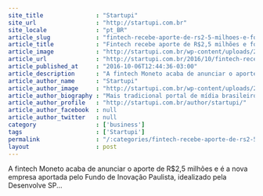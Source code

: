 ```yaml
---
site_title               : "Startupi"
site_url                 : "http://startupi.com.br"
site_locale              : "pt_BR"
article_slug             : "fintech-recebe-aporte-de-rs2-5-milhoes-e-foca-em-meis"
article_title            : "Fintech recebe aporte de R$2,5 milhões e foca em MEIs"
article_image            : "http://startupi.com.br/wp-content/uploads/2016/10/aporte-870x250.jpg"
article_url              : "http://startupi.com.br/2016/10/fintech-recebe-aporte-de-r-25-milhoes-e-foca-em-meis/"
article_published_at     : "2016-10-06T12:44:36-03:00"
article_description      : "A fintech Moneto acaba de anunciar o aporte de R$2,5 milhões e é a nova empresa aportada pelo Fundo de Inovação Paulista, idealizado pela Desenvolve SP..."
article_author_name      : "Startupi"
article_author_image     : "http://startupi.com.br/wp-content/uploads/2015/09/Startupi_avatar_1442418768-170x170.jpg"
article_author_biography : "Mais tradicional portal de mídia brasileiro sobre o mercado de Startups, Inovação, Investimentos, Empreendedorismo e Tecnologia. Desde 2008 vem colaborando para a construção do ecossistema brasileiro de Startups, informando e educando todo o mercado. Quer falar com a gente?  e envie uma mensagem para redação, parceria ou comercial. Mantenha-se atualizado sobre as novidades do Startupi pelas redes sociais: ,  e ."
article_author_profile   : "http://startupi.com.br/author/startupi/"
article_author_facebook  : null
article_author_twitter   : null
category                 : ['business']
tags                     : ['Startupi']
permalink                : "/:categories/fintech-recebe-aporte-de-rs2-5-milhoes-e-foca-em-meis/"
layout                   : post
---
```


A fintech Moneto acaba de anunciar o aporte de R$2,5 milhões e é a nova empresa aportada pelo Fundo de Inovação Paulista, idealizado pela Desenvolve SP...
